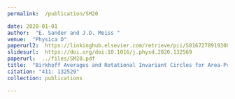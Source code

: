 ```yaml
---
permalink:  /publication/SM20

date: 2020-01-01
author:  "E. Sander and J.D. Meiss "
venue:  "Physica D"
paperurl2:  https://linkinghub.elsevier.com/retrieve/pii/S016727891930836X
slidesurl:  https://doi.org/doi:10.1016/j.physd.2020.132569
paperurl:  ../files/SM20.pdf
title:  "Birkhoff Averages and Rotational Invariant Circles for Area-Preserving Maps"
citation: "411: 132529"
collection: publications

---
```

